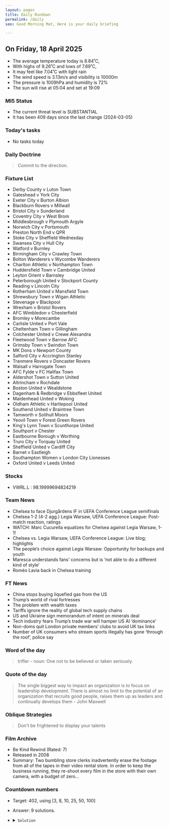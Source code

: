```yaml
---
layout: pages
title: Daily Rundown
permalink: /daily
seo: Good Morning Mat, Here is your daily briefing

---
```


<!-- weather_marker starts -->
## On Friday, 18 April 2025

- The average temperature today is 8.84˚C,
- With highs of 9.26˚C and lows of 7.69˚C,
- It may feel like 7.04˚C with light rain
- The wind speed is 3.13m/s and visibility is 10000m
- The pressure is 1009hPa and humidity is 72%
- The sun will rise at 05:04 and set at 19:09

<!-- weather_marker ends -->

### MI5 Status
<!-- threat_marker starts -->
- The current threat level is <span class="highlighter">SUBSTANTIAL</span>
- It has been 409 days since the last change (2024-03-05)

<!-- threat_marker ends -->

### Today's tasks
<!-- task_marker starts -->
- No tasks today
<!-- task_marker ends -->

### Daily Doctrine
<!-- doctrine_marker starts -->
> Commit to the direction.
<!-- doctrine_marker ends -->

### Fixture List

<!-- fixture_marker starts -->
- Derby County v Luton Town
- Gateshead v York City
- Exeter City v Burton Albion
- Blackburn Rovers v Millwall
- Bristol City v Sunderland
- Coventry City v West Brom
- Middlesbrough v Plymouth Argyle
- Norwich City v Portsmouth
- Preston North End v QPR
- Stoke City v Sheffield Wednesday
- Swansea City v Hull City
- Watford v Burnley
- Birmingham City v Crawley Town
- Bolton Wanderers v Wycombe Wanderers
- Charlton Athletic v Northampton Town
- Huddersfield Town v Cambridge United
- Leyton Orient v Barnsley
- Peterborough United v Stockport County
- Reading v Lincoln City
- Rotherham United v Mansfield Town
- Shrewsbury Town v Wigan Athletic
- Stevenage v Blackpool
- Wrexham v Bristol Rovers
- AFC Wimbledon v Chesterfield
- Bromley v Morecambe
- Carlisle United v Port Vale
- Cheltenham Town v Gillingham
- Colchester United v Crewe Alexandra
- Fleetwood Town v Barrow AFC
- Grimsby Town v Swindon Town
- MK Dons v Newport County
- Salford City v Accrington Stanley
- Tranmere Rovers v Doncaster Rovers
- Walsall v Harrogate Town
- AFC Fylde v FC Halifax Town
- Aldershot Town v Sutton United
- Altrincham v Rochdale
- Boston United v Wealdstone
- Dagenham & Redbridge v Ebbsfleet United
- Maidenhead United v Woking
- Oldham Athletic v Hartlepool United
- Southend United v Braintree Town
- Tamworth v Solihull Moors
- Yeovil Town v Forest Green Rovers
- King's Lynn Town v Scunthorpe United
- Southport v Chester
- Eastbourne Borough v Worthing
- Truro City v Torquay United
- Sheffield United v Cardiff City
- Barnet v Eastleigh
- Southampton Women v London City Lionesses
- Oxford United v Leeds United
<!-- fixture_marker ends -->


### Stocks

<!-- stocks_marker starts -->

- VWRL.L : 98.19999694824219 

<!-- stocks_marker ends -->


### Team News
<!-- news_marker starts -->

 - Chelsea to face Djurgårdens IF in UEFA Conference League semifinals
 - Chelsea 1-2 (4-2 agg.) Legia Warsaw, UEFA Conference League: Post-match reaction, ratings
 - WATCH: Marc Cucurella equalizes for Chelsea against Legia Warsaw, 1-1!
 - Chelsea vs. Legia Warsaw, UEFA Conference League: Live blog; highlights
 - The people’s choice against Legia Warsaw: Opportunity for backups and youth
 - Maresca understands fans’ concerns but is ‘not able to do a different kind of style’
 - Roméo Lavia back in Chelsea training

<!-- news_marker ends -->

### FT News

<!-- ftnews_marker starts -->

 - China stops buying liquefied gas from the US
 - Trump’s world of rival fortresses
 - The problem with wealth taxes
 - Tariffs ignore the reality of global tech supply chains
 - US and Ukraine sign memorandum of intent on minerals deal
 - Tech industry fears Trump’s trade war will hamper US AI ‘dominance’
 - Non-doms quit London private members’ clubs to avoid UK tax links
 - Number of UK consumers who stream sports illegally has gone ‘through the roof’, police say

<!-- ftnews_marker ends -->

### Word of the day

<!-- word_marker starts -->

 > trifler - noun: One not to be believed or taken seriously.

<!-- word_marker ends -->


### Quote of the day
<!-- quote_marker starts -->

> The single biggest way to impact an organization is to focus on leadership development. There is almost no limit to the potential of an organization that recruits good people, raises them up as leaders and continually develops them - John Maxwell

<!-- quote_marker ends -->

### Oblique Strategies
<!-- eno_marker starts -->
> Don't be frightened to display your talents

<!-- eno_marker ends -->

### Film Archive

<!-- film_marker starts -->
- Be Kind Rewind (Rated: 7)
- Released in 2008
- Summary: Two bumbling store clerks inadvertently erase the footage from all of the tapes in their video rental store. In order to keep the business running, they re-shoot every film in the store with their own camera, with a budget of zero...
<!-- film_marker ends -->

### Countdown numbers
<!-- game_marker starts -->

- Target: 402, using [3, 8, 10, 25, 50, 100]
- Answer: 9 solutions.

- <details><summary><code>Solution</code></summary>

  Solution: ( 100 x 8 + 10 ) x 25 / 50 - 3

   </details>

<!-- game_marker ends -->
